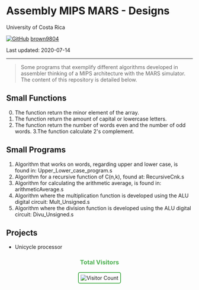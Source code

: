 # Assembly MIPS MARS - Designs

University of Costa Rica

[![GitHub](https://img.shields.io/badge/--181717?logo=github&logoColor=ffffff)](https://github.com/)
[brown9804](https://github.com/brown9804)

Last updated: 2020-07-14

------------------------------------------

> Some programs that exemplify different algorithms developed in assembler thinking of a MIPS architecture with the MARS simulator. The content of this repository is detailed below.

## Small Functions

0. The function return the minor element of the array.
1. The function return the amount of capital or lowercase letters.
2. The function return the number of words even and the number of odd words.
3.The function calculate 2's complement.

## Small Programs

1. Algorithm that works on words, regarding upper and lower case, is found in: Upper_Lower_case_program.s
2. Algorithm for a recursive function of C(n,k), found at: RecursiveCnk.s
3. Algorithm for calculating the arithmetic average, is found in: arithmeticAverage.s
4. Algorithm where the multiplication function is developed using the ALU digital circuit: Mult_Unsigned.s
5. Algorithm where the division function is developed using the ALU digital circuit: Divu_Unsigned.s

## Projects 

- Unicycle processor

<div align="center">
  <h3 style="color: #4CAF50;">Total Visitors</h3>
  <img src="https://profile-counter.glitch.me/brown9804/count.svg" alt="Visitor Count" style="border: 2px solid #4CAF50; border-radius: 5px; padding: 5px;"/>
</div>
